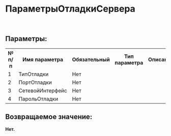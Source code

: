﻿
<h1>ПараметрыОтладкиСервера</h1>
<p class="funcdesc"><br /></p><h2>Параметры:</h2><table>
<tr>
  <th height="16" width="10%"><b>№ п/п</b></th>
  <th height="16" width="20%"><b>Имя параметра</b></th>
  <th height="16" width="10%"><b>Обязательный</b></th>
  <th height="16" width="20%"><b>Тип параметра</b></th>
  <th height="16" width="40%"><b>Описание</b></th>	
</tr><tr>
  <td >1</td>
  <td >ТипОтладки</td>
  <td >Нет</td>
  <td ></td>
  <td ></td>	
</tr><tr>
  <td >2</td>
  <td >ПортОтладки</td>
  <td >Нет</td>
  <td ></td>
  <td ></td>	
</tr><tr>
  <td >3</td>
  <td >СетевойИнтерфейс</td>
  <td >Нет</td>
  <td ></td>
  <td ></td>	
</tr><tr>
  <td >4</td>
  <td >ПарольОтладки</td>
  <td >Нет</td>
  <td ></td>
  <td ></td>	
</tr></table><h2>Возвращаемое значение:</h2>
<b>Нет. </b><br />
